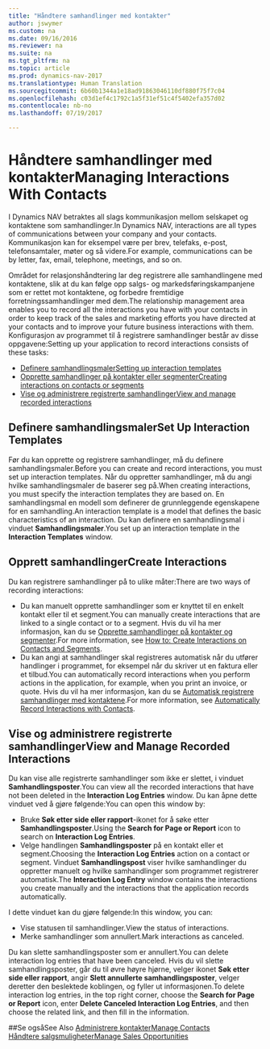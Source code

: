 ```yaml
---
title: "Håndtere samhandlinger med kontakter"
author: jswymer
ms.custom: na
ms.date: 09/16/2016
ms.reviewer: na
ms.suite: na
ms.tgt_pltfrm: na
ms.topic: article
ms.prod: dynamics-nav-2017
ms.translationtype: Human Translation
ms.sourcegitcommit: 6b60b1344a1e18ad91863046110df880f75f7c04
ms.openlocfilehash: c03d1ef4c1792c1a5f31ef51c4f5402efa357d02
ms.contentlocale: nb-no
ms.lasthandoff: 07/19/2017

---
```

# <a name="managing-interactions-with-contacts"></a><span data-ttu-id="ceb24-102">Håndtere samhandlinger med kontakter</span><span class="sxs-lookup"><span data-stu-id="ceb24-102">Managing Interactions With Contacts</span></span>
<span data-ttu-id="ceb24-103">I Dynamics NAV betraktes all slags kommunikasjon mellom selskapet og kontaktene som samhandlinger.</span><span class="sxs-lookup"><span data-stu-id="ceb24-103">In Dynamics NAV, interactions are all types of communications between your company and your contacts.</span></span> <span data-ttu-id="ceb24-104">Kommunikasjon kan for eksempel være per brev, telefaks, e-post, telefonsamtaler, møter og så videre.</span><span class="sxs-lookup"><span data-stu-id="ceb24-104">For example, communications can be by letter, fax, email, telephone, meetings, and so on.</span></span>

<span data-ttu-id="ceb24-105">Området for relasjonshåndtering lar deg registrere alle samhandlingene med kontaktene, slik at du kan følge opp salgs- og markedsføringskampanjene som er rettet mot kontaktene, og forbedre fremtidige forretningssamhandlinger med dem.</span><span class="sxs-lookup"><span data-stu-id="ceb24-105">The relationship management area enables you to record all the interactions you have with your contacts in order to keep track of the sales and marketing efforts you have directed at your contacts and to improve your future business interactions with them.</span></span> <span data-ttu-id="ceb24-106">Konfigurasjon av programmet til å registrere samhandlinger består av disse oppgavene:</span><span class="sxs-lookup"><span data-stu-id="ceb24-106">Setting up your application to record interactions consists of these tasks:</span></span>

* [<span data-ttu-id="ceb24-107">Definere samhandlingsmaler</span><span class="sxs-lookup"><span data-stu-id="ceb24-107">Setting up interaction templates</span></span>](#setting-up-interaction-templates)
* [<span data-ttu-id="ceb24-108">Opprette samhandlinger på kontakter eller segmenter</span><span class="sxs-lookup"><span data-stu-id="ceb24-108">Creating interactions on contacts or segments</span></span>](#creating-interactions-on-contacts-or-segments)
* [<span data-ttu-id="ceb24-109">Vise og administrere registrerte samhandlinger</span><span class="sxs-lookup"><span data-stu-id="ceb24-109">View and manage recorded interactions</span></span>](#view-and-manage-recorded-interactions)

## <a name="set-up-interaction-templates"></a><span data-ttu-id="ceb24-110">Definere samhandlingsmaler</span><span class="sxs-lookup"><span data-stu-id="ceb24-110">Set Up Interaction Templates</span></span>
<span data-ttu-id="ceb24-111">Før du kan opprette og registrere samhandlinger, må du definere samhandlingsmaler.</span><span class="sxs-lookup"><span data-stu-id="ceb24-111">Before you can create and record interactions, you must set up interaction templates.</span></span> <span data-ttu-id="ceb24-112">Når du oppretter samhandlinger, må du angi hvilke samhandlingsmaler de baserer seg på.</span><span class="sxs-lookup"><span data-stu-id="ceb24-112">When creating interactions, you must specify the interaction templates they are based on.</span></span> <span data-ttu-id="ceb24-113">En samhandlingsmal en modell som definerer de grunnleggende egenskapene for en samhandling.</span><span class="sxs-lookup"><span data-stu-id="ceb24-113">An interaction template is a model that defines the basic characteristics of an interaction.</span></span>
<span data-ttu-id="ceb24-114">Du kan definere en samhandlingsmal i vinduet **Samhandlingsmaler**.</span><span class="sxs-lookup"><span data-stu-id="ceb24-114">You set up an interaction template in the **Interaction Templates** window.</span></span>  

## <a name="create-interactions"></a><span data-ttu-id="ceb24-115">Opprett samhandlinger</span><span class="sxs-lookup"><span data-stu-id="ceb24-115">Create Interactions</span></span>
<span data-ttu-id="ceb24-116">Du kan registrere samhandlinger på to ulike måter:</span><span class="sxs-lookup"><span data-stu-id="ceb24-116">There are two ways of recording interactions:</span></span>

* <span data-ttu-id="ceb24-117">Du kan manuelt opprette samhandlinger som er knyttet til en enkelt kontakt eller til et segment.</span><span class="sxs-lookup"><span data-stu-id="ceb24-117">You can manually create interactions that are linked to a single contact or to a segment.</span></span> <span data-ttu-id="ceb24-118">Hvis du vil ha mer informasjon, kan du se [Opprette samhandlinger på kontakter og segmenter](marketing-how-create-interactions.md).</span><span class="sxs-lookup"><span data-stu-id="ceb24-118">For more information, see [How to: Create Interactions on Contacts and Segments](marketing-how-create-interactions.md).</span></span>  
* <span data-ttu-id="ceb24-119">Du kan angi at samhandlinger skal registreres automatisk når du utfører handlinger i programmet, for eksempel når du skriver ut en faktura eller et tilbud.</span><span class="sxs-lookup"><span data-stu-id="ceb24-119">You can automatically record interactions when you perform actions in the application, for example, when you print an invoice, or quote.</span></span> <span data-ttu-id="ceb24-120">Hvis du vil ha mer informasjon, kan du se [Automatisk registrere samhandlinger med kontaktene](marketing-auto-record-interactions.md).</span><span class="sxs-lookup"><span data-stu-id="ceb24-120">For more information, see [Automatically Record Interactions with Contacts](marketing-auto-record-interactions.md).</span></span>

## <a name="view-and-manage-recorded-interactions"></a><span data-ttu-id="ceb24-121">Vise og administrere registrerte samhandlinger</span><span class="sxs-lookup"><span data-stu-id="ceb24-121">View and Manage Recorded Interactions</span></span>
<span data-ttu-id="ceb24-122">Du kan vise alle registrerte samhandlinger som ikke er slettet, i vinduet **Samhandlingsposter**.</span><span class="sxs-lookup"><span data-stu-id="ceb24-122">You can view all the recorded interactions that have not been deleted in the **Interaction Log Entries** window.</span></span> <span data-ttu-id="ceb24-123">Du kan åpne dette vinduet ved å gjøre følgende:</span><span class="sxs-lookup"><span data-stu-id="ceb24-123">You can open this window by:</span></span>

* <span data-ttu-id="ceb24-124">Bruke **Søk etter side eller rapport**-ikonet for å søke etter **Samhandlingsposter**.</span><span class="sxs-lookup"><span data-stu-id="ceb24-124">Using the **Search for Page or Report** icon to search on **Interaction Log Entries**.</span></span>
* <span data-ttu-id="ceb24-125">Velge handlingen **Samhandlingsposter** på en kontakt eller et segment.</span><span class="sxs-lookup"><span data-stu-id="ceb24-125">Choosing the **Interaction Log Entries** action on a contact or segment.</span></span>
<span data-ttu-id="ceb24-126">Vinduet **Samhandlingspost** viser hvilke samhandlinger du oppretter manuelt og hvilke samhandlinger som programmet registrerer automatisk.</span><span class="sxs-lookup"><span data-stu-id="ceb24-126">The **Interaction Log Entry** window contains the interactions you create manually and the interactions that the application records automatically.</span></span>

<span data-ttu-id="ceb24-127">I dette vinduet kan du gjøre følgende:</span><span class="sxs-lookup"><span data-stu-id="ceb24-127">In this window, you can:</span></span>

* <span data-ttu-id="ceb24-128">Vise statusen til samhandlinger.</span><span class="sxs-lookup"><span data-stu-id="ceb24-128">View the status of interactions.</span></span>
* <span data-ttu-id="ceb24-129">Merke samhandlinger som annullert.</span><span class="sxs-lookup"><span data-stu-id="ceb24-129">Mark interactions as canceled.</span></span>

<span data-ttu-id="ceb24-130">Du kan slette samhandlingsposter som er annullert.</span><span class="sxs-lookup"><span data-stu-id="ceb24-130">You can delete interaction log entries that have been canceled.</span></span> <span data-ttu-id="ceb24-131">Hvis du vil slette samhandlingsposter, går du til øvre høyre hjørne, velger ikonet **Søk etter side eller rapport**, angir **Slett annullerte samhandlingsposter**, velger deretter den beslektede koblingen, og fyller ut informasjonen.</span><span class="sxs-lookup"><span data-stu-id="ceb24-131">To delete interaction log entries, in the top right corner, choose the **Search for Page or Report** icon, enter **Delete Canceled Interaction Log Entries**, and then choose the related link, and then fill in the information.</span></span>

##<a name="see-also"></a><span data-ttu-id="ceb24-132">Se også</span><span class="sxs-lookup"><span data-stu-id="ceb24-132">See Also</span></span>
[<span data-ttu-id="ceb24-133">Administrere kontakter</span><span class="sxs-lookup"><span data-stu-id="ceb24-133">Manage Contacts</span></span>](marketing-contacts.md)  
[<span data-ttu-id="ceb24-134">Håndtere salgsmuligheter</span><span class="sxs-lookup"><span data-stu-id="ceb24-134">Manage Sales Opportunities</span></span>](marketing-manage-sales-opportunities.md)  

